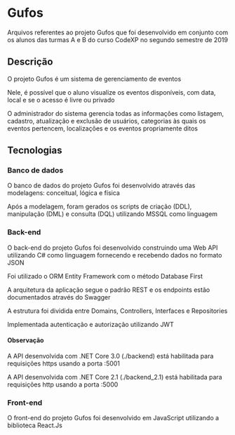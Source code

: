 # Gufos

Arquivos referentes ao projeto Gufos que foi desenvolvido em conjunto com os alunos das turmas A e B do curso CodeXP no segundo semestre de 2019



## Descrição

O projeto Gufos é um sistema de gerenciamento de eventos

Nele, é possível que o aluno visualize os eventos disponíveis, com data, local e se o acesso é livre ou privado

O administrador do sistema gerencia todas as informações como listagem, cadastro, atualização e exclusão de usuários, categorias às quais os eventos pertencem, localizações e os eventos propriamente ditos



## Tecnologias

### Banco de dados

O banco de dados do projeto Gufos foi desenvolvido através das modelagens: conceitual, lógica e física

Após a modelagem, foram gerados os scripts de criação (DDL), manipulação (DML) e consulta (DQL) utilizando MSSQL como linguagem

### Back-end

O back-end do projeto Gufos foi desenvolvido construindo uma Web API utilizando C# como linguagem fornecendo e recebendo dados no formato JSON

Foi utilizado o ORM Entity Framework com o método Database First

A arquitetura da aplicação segue o padrão REST e os endpoints estão documentados através do Swagger

A estrutura foi dividida entre Domains, Controllers, Interfaces e Repositories

Implementada autenticação e autorização utilizando JWT

#### Observação

A API desenvolvida com .NET Core 3.0 (./backend) está habilitada para requisições https usando a porta :5001

A API desenvolvida com .NET Core 2.1 (./backend_2.1) está habilitada para requisições http usando a porta :5000

### Front-end

O front-end do projeto Gufos foi desenvolvido em JavaScript utilizando a biblioteca React.Js
